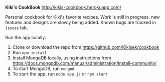 **Kiki's CookBook**
http://kikis-cookbook.herokuapp.com/

Personal cookbook for Kiki's favorite recipes. Work is still in progress, new features and designs are slowly being added. Known bugs are tracked in `Issues` tab.

Run the app locally:

1. Clone or download the repo from https://github.com/Kikisek/cookbook
2. Run `npm install`
3. Install MongoDB locally, using instructions from https://docs.mongodb.com/manual/administration/install-community/
4. To start MongoDB, run `mongod`
5. To start the app, run `node app.js` or `npm start` 
